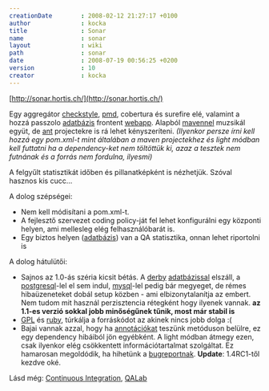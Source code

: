 ```yaml
---
creationDate        : 2008-02-12 21:27:17 +0100 
author              : kocka 
title               : Sonar 
name                : sonar 
layout              : wiki 
path                : sonar 
date                : 2008-07-19 00:56:25 +0200 
version             : 10 
creator             : kocka 
---
```

[http://sonar.hortis.ch/](http://sonar.hortis.ch/)

Egy aggregátor [checkstyle](checkstyle.html), [pmd](PMD.html), cobertura és surefire elé, valamint a hozzá passzolo [adatbázis](RDBMS.html) frontent [webapp](webapp.html). Alapból [mavennel](maven/maven2.html) muzsikál együt, de [ant](ant.html) projectekre is rá lehet kényszeríteni. _(Ilyenkor persze írni kell hozzá egy pom.xml-t mint általában a maven projectekhez és light módban kell futtatni ha a dependency-ket nem töltöttük ki, azaz a tesztek nem futnának és a forrás nem fordulna, ilyesmi)_

A felgyűlt statisztikát időben és pillanatképként is nézhetjük. Szóval hasznos kis cucc...

A dolog szépségei:

*   Nem kell módisítani a pom.xml-t.
*   A fejlesztő szervezet coding policy-ját fel lehet konfigurálni egy központi helyen, ami mellesleg elég felhasználóbarát is.
*   Egy biztos helyen ([adatbázis](RDBMS.html)) van a QA statisztika, onnan lehet riportolni is

A dolog hátulütői:

*   Sajnos az 1.0-ás széria kicsit bétás. A [derby](Derby.html) [adatbázissal](RDBMS.html) elszáll, a [postgresql](PostgreSQL.html)-lel el sem indul, [mysql](MySQL.html)-lel pedig bár megyeget, de rémes hibaüzeneteket dobál setup közben - ami elbizonytalanítja az embert. Nem tudom mit használ perzisztencia rétegként hogy ilyenek vannak. __az 1.1-es verzió sokkal jobb minőségűnek tűnik, most már stabil is__
*   [GPL](GPL.html) és [ruby](ruby.html), túrkálja a forráskódot az akinek nincs jobb dolga :(
*   Bajai vannak azzal, hogy ha [annotációkat](annotations.html) teszünk metóduson belülre, ez egy dependency hibáiból jön egyébként. A light módban átmegy ezen, csak ilyenkor elég csökkentett információtartalmat szolgáltat. Ez hamarosan megoldódik, ha hihetünk a [bugreportnak](http://jira.codehaus.org/browse/MJNCSS-16). __Update__: 1.4RC1-től kezdve oké.


Lásd még: [Continuous Integration](Continuous%20Integration.html), [QALab](qalab.html)


